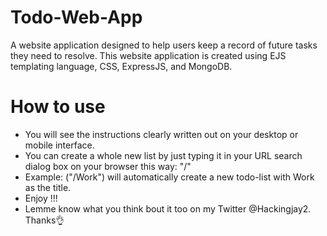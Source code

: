 # Todo-Web-App 
A website application designed to help users keep a record of future tasks they need to resolve. 
This website application is created using EJS templating language, CSS, ExpressJS, and MongoDB. 
# How to use
- You will see the instructions clearly written out on your desktop or mobile interface.
- You can create a whole new list by just typing it in your URL search dialog box on your browser this way: "/<name of list you want to create>"
- Example: ("/Work") will automatically create a new todo-list with Work as the title.
- Enjoy !!!
- Lemme know what you think bout it too on my Twitter @Hackingjay2. Thanks👌
